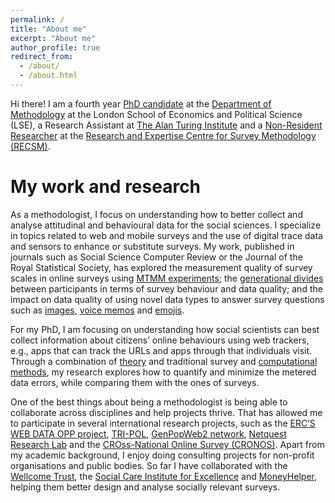 ```yaml
---
permalink: /
title: "About me"
excerpt: "About me"
author_profile: true
redirect_from: 
  - /about/
  - /about.html
---
```


Hi there! I am a fourth year [PhD candidate](http://www.lse.ac.uk/Methodology/People/Research-Students/Oriol-Bosh-Jover/Oriol-Bosch-Jover) at the [Department of Methodology](http://www.lse.ac.uk/Methodology) at the London School of Economics and Political Science (LSE), a Research Assistant at [The Alan Turing Institute](https://www.turing.ac.uk/) and a [Non-Resident Researcher](https://www.upf.edu/web/survey/entry/-/-/U91787/adscripcion/oriol-bosch) at the [Research and Expertise Centre for Survey Methodology (RECSM)](https://www.upf.edu/web/survey). 

My work and research
======
As a methodologist, I focus on understanding how to better collect and analyse attitudinal and behavioural data for the social sciences. I specialize in topics related to web and mobile surveys and the use of digital trace data and sensors to enhance or substitute surveys. My work, published in journals such as Social Science Computer Review or the Journal of the Royal Statistical Society, has explored the measurement quality of survey scales in online surveys using [MTMM experiments](https://journals.sagepub.com/doi/abs/10.1177/0894439317750089); the [generational divides]( https://journals.sagepub.com/doi/abs/10.1177/1470785318815567) between participants in terms of survey behaviour and data quality; and the impact on data quality of using novel data types to answer survey questions such as [images](https://rss.onlinelibrary.wiley.com/doi/10.1111/rssa.12856), [voice memos](https://journals.sagepub.com/doi/abs/10.1177/0894439318810715) and [emojis](https://link.springer.com/article/10.1007/s11135-020-00994-8). 

For my PhD, I am focusing on understanding how social scientists can best collect information about citizens’ online behaviours using web trackers, e.g., apps that can track the URLs and apps through that individuals visit. Through a combination of [theory](https://www.upf.edu/documents/3966940/6839730/WP62.pdf/16aaf443-c545-2f5a-faac-a2bb55dec4d6) and traditional survey and [computational methods](https://orioljbosch.com/talks/2022-AAPOR-Validity), my research explores how to quantify and minimize the metered data errors, while comparing them with the ones of surveys. 

One of the best things about being a methodologist is being able to collaborate across disciplines and help projects thrive. That has allowed me to participate in several international research projects, such as the [ERC’S WEB DATA OPP project](https://cordis.europa.eu/project/id/849165), [TRI-POL](https://www.upf.edu/web/tri-pol), [GenPopWeb2 network](https://www.ncrm.ac.uk/research/genpopweb2/), [Netquest Research Lab](https://www.netquest.com/netquest-research-lab) and the [CROss-National Online Survey (CRONOS)](https://www.europeansocialsurvey.org/methodology/methodological_research/modes_of_data_collection/cronos.html). Apart from my academic background, I enjoy doing consulting projects for non-profit organisations and public bodies. So far I have collaborated with the [Wellcome Trust](https://wellcome.org/), the [
Social Care Institute for Excellence](https://www.scie.org.uk/) and [MoneyHelper](https://www.moneyadviceservice.org.uk/en), helping them better design and analyse socially relevant surveys. 

<meta name="twitter:card" content="summary_large_image">
<meta name="twitter:site" content="@orioljbosch">
<meta name="twitter:title" content="Oriol J. Bosch - PhD candidate at the London School of Economics">
<meta name="twitter:description" content="A survey methodologist in the era of Big Data">
<meta name="twitter:image" content="https://orioljbosch.com/images/Twitter card.png">
